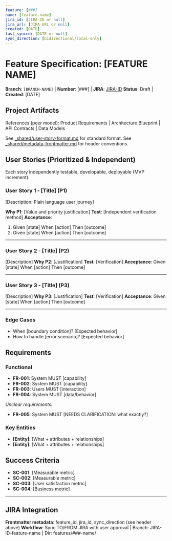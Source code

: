 ```yaml
---
feature: [###]
name: [feature-name]
jira_id: [JIRA-ID or null]
jira_url: [JIRA URL or null]
created: [DATE]
last_synced: [DATE or null]
sync_direction: [bidirectional/local-only]
---
```


# Feature Specification: [FEATURE NAME]

**Branch**: `[BRANCH-NAME]` | **Number**: [###] | **JIRA**: [JIRA-ID](JIRA-URL)
**Status**: Draft | **Created**: [DATE]

## Project Artifacts

References (peer model): Product Requirements | Architecture Blueprint | API Contracts | Data Models

See [_shared/user-story-format.md](_shared/user-story-format.md) for standard format.
See [_shared/metadata-frontmatter.md](_shared/metadata-frontmatter.md) for header conventions.

## User Stories (Prioritized & Independent)

Each story independently testable, developable, deployable (MVP increment).

### User Story 1 - [Title] (P1)

[Description: Plain language user journey]

**Why P1**: [Value and priority justification]
**Test**: [Independent verification method]
**Acceptance**:
1. Given [state] When [action] Then [outcome]
2. Given [state] When [action] Then [outcome]

---

### User Story 2 - [Title] (P2)

[Description]
**Why P2**: [Justification]
**Test**: [Verification]
**Acceptance**: Given [state] When [action] Then [outcome]

---

### User Story 3 - [Title] (P3)

[Description]
**Why P3**: [Justification]
**Test**: [Verification]
**Acceptance**: Given [state] When [action] Then [outcome]

---

### Edge Cases

- When [boundary condition]? [Expected behavior]
- How to handle [error scenario]? [Expected behavior]

## Requirements

### Functional

- **FR-001**: System MUST [capability]
- **FR-002**: System MUST [capability]
- **FR-003**: Users MUST [interaction]
- **FR-004**: System MUST [data/behavior]

*Unclear requirements:*
- **FR-005**: System MUST [NEEDS CLARIFICATION: what exactly?]

### Key Entities

- **[Entity]**: [What + attributes + relationships]
- **[Entity]**: [What + attributes + relationships]

## Success Criteria

- **SC-001**: [Measurable metric]
- **SC-002**: [Measurable metric]
- **SC-003**: [User satisfaction metric]
- **SC-004**: [Business metric]

---

## JIRA Integration

**Frontmatter metadata**: feature_id, jira_id, sync_direction (see header above)
**Workflow**: Sync TO/FROM JIRA with user approval | Branch: JIRA-ID-feature-name | Dir: features/###-name/

